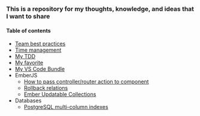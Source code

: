 ### This is a repository for my thoughts, knowledge, and ideas that I want to share
#### Table of contents
- [Team best practices](team-best-practices.md)
- [Time management](time-management.md)
- [My TDD](my-tdd.md)
- [My favorite](my-favorite.md)
- [My VS Code Bundle](my-vs-code-bundle.md)
- EmberJS
	- [How to pass controller/router action to component](emberjs-how-to-pass-action-to-component.md)
	- [Rollback relations](emberjs-how-to-rollback-relations.md)
	- [Ember Updatable Collections](emberjs-how-work-with-model-updatable-collections.md)
- Databases
	- [PostgreSQL multi-column indexes](pg-multi-column-index.md)
